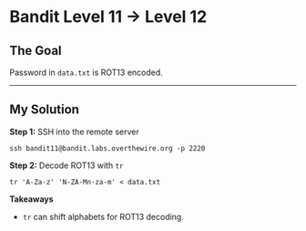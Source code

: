 
# Bandit Level 11 → Level 12

## The Goal  
Password in `data.txt` is ROT13 encoded.

---

## My Solution

**Step 1:** SSH into the remote server  
```
ssh bandit11@bandit.labs.overthewire.org -p 2220

```
**Step 2:** Decode ROT13 with `tr`

```
tr 'A-Za-z' 'N-ZA-Mn-za-m' < data.txt

```
**Takeaways**

- `tr` can shift alphabets for ROT13 decoding.

